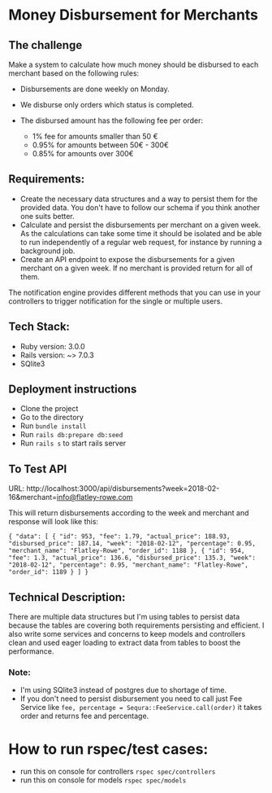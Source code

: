 # Money Disbursement for Merchants

## The challenge

Make a system to calculate how much money should be disbursed to each merchant based on the following rules:

- Disbursements are done weekly on Monday.
- We disburse only orders which status is completed.
- The disbursed amount has the following fee per order:

  - 1% fee for amounts smaller than 50 €
  - 0.95% for amounts between 50€ - 300€
  - 0.85% for amounts over 300€

## Requirements:

- Create the necessary data structures and a way to persist them for the provided data. You don't have to follow our schema if you think another one suits better.
- Calculate and persist the disbursements per merchant on a given week. As the calculations can take some time it should be isolated and be able to run independently of a regular web request, for instance by running a background job.
- Create an API endpoint to expose the disbursements for a given merchant on a given week. If no merchant is provided return for all of them.

The notification engine provides different methods that you can use in your controllers to trigger notification for the single or multiple users.


## Tech Stack:

- Ruby version: 3.0.0
- Rails version: ~> 7.0.3
- SQlite3


## Deployment instructions

- Clone the project
- Go to the directory
- Run `bundle install`
- Run `rails db:prepare db:seed`
- Run `rails s` to start rails server

## To Test API

URL: http://localhost:3000/api/disbursements?week=2018-02-16&merchant=info@flatley-rowe.com

This will return disbursements according to the week and merchant and response will look like this:

`{
  "data": [
    {
      "id": 953,
      "fee": 1.79,
      "actual_price": 188.93,
      "disbursed_price": 187.14,
      "week": "2018-02-12",
      "percentage": 0.95,
      "merchant_name": "Flatley-Rowe",
      "order_id": 1188
    },
    {
      "id": 954,
      "fee": 1.3,
      "actual_price": 136.6,
      "disbursed_price": 135.3,
      "week": "2018-02-12",
      "percentage": 0.95,
      "merchant_name": "Flatley-Rowe",
      "order_id": 1189
    }
  ]
}`

## Technical Description:

There are multiple data structures but I'm using tables to persist data because the tables are covering both requirements persisting and efficient. I also write some services and concerns to keep models and controllers clean and used eager loading to extract data from tables to boost the performance.

### Note: 
- I'm using SQlite3 instead of postgres due to shortage of time.
- If you don't need to persist disbursement you need to call just Fee Service like `fee, percentage = Sequra::FeeService.call(order)` it takes order and returns fee and percentage.

# How to run rspec/test cases:
- run this on console for controllers `rspec spec/controllers`
- run this on console for models `rspec spec/models`
